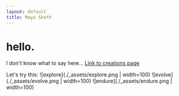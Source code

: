 ```yaml
---
layout: default
title: Maya Sheth
---
```

# hello.

I don't know what to say here... [Link to creations page](./creations/index.md)

Let's try this:
![explore](./_assets/explore.png | width=100) 
![evolve](./_assets/evolve.png | width=100) 
![endure](./_assets/endure.png | width=100)


